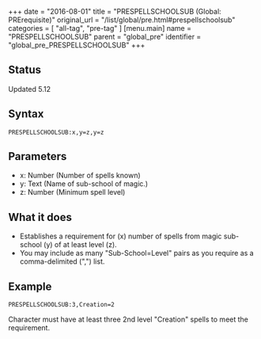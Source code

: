 +++
date = "2016-08-01"
title = "PRESPELLSCHOOLSUB (Global: PRErequisite)"
original_url = "/list/global/pre.html#prespellschoolsub"
categories = [ "all-tag", "pre-tag" ]
[menu.main]
    name = "PRESPELLSCHOOLSUB"
    parent = "global_pre"
    identifier = "global_pre_PRESPELLSCHOOLSUB"
+++

## Status

Updated 5.12

## Syntax

`PRESPELLSCHOOLSUB:x,y=z,y=z`

## Parameters

-   x: Number (Number of spells known)
-   y: Text (Name of sub-school of magic.)
-   z: Number (Minimum spell level)



What it does
------------

-   Establishes a requirement for (x) number of spells from magic
    sub-school (y) of at least level (z).
-   You may include as many "Sub-School=Level" pairs as you require as a
    comma-delimited (",") list.

Example
-------

`PRESPELLSCHOOLSUB:3,Creation=2`

Character must have at least three 2nd level "Creation" spells to meet
the requirement.

